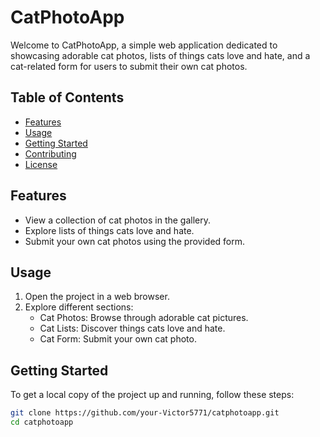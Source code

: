 # CatPhotoApp

Welcome to CatPhotoApp, a simple web application dedicated to showcasing adorable cat photos, lists of things cats love and hate, and a cat-related form for users to submit their own cat photos.

## Table of Contents

- [Features](#features)
- [Usage](#usage)
- [Getting Started](#getting-started)
- [Contributing](#contributing)
- [License](#license)

## Features

- View a collection of cat photos in the gallery.
- Explore lists of things cats love and hate.
- Submit your own cat photos using the provided form.

## Usage

1. Open the project in a web browser.
2. Explore different sections:
   - Cat Photos: Browse through adorable cat pictures.
   - Cat Lists: Discover things cats love and hate.
   - Cat Form: Submit your own cat photo.

## Getting Started

To get a local copy of the project up and running, follow these steps:

```bash
git clone https://github.com/your-Victor5771/catphotoapp.git
cd catphotoapp
